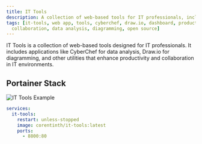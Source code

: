 ```yaml
---
title: IT Tools
description: A collection of web-based tools for IT professionals, including CyberChef, Draw.io, and more.
tags: [it-tools, web app, tools, cyberchef, draw.io, dashboard, productivity,
  collaboration, data analysis, diagramming, open source]
---
```


IT Tools is a collection of web-based tools designed for IT professionals. It includes applications like CyberChef for data analysis, Draw.io for diagramming, and other utilities that enhance productivity and collaboration in IT environments.

## Portainer Stack

![IT Tools Example](../images/it_tools_example.png)

```yaml
services:
  it-tools:
    restart: unless-stopped
    image: corentinth/it-tools:latest
    ports:
      - 8800:80
```
